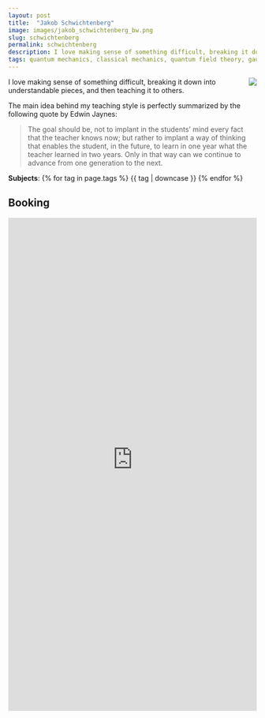 ```yaml
---
layout: post
title:  "Jakob Schwichtenberg"
image: images/jakob_schwichtenberg_bw.png
slug: schwichtenberg
permalink: schwichtenberg
description: I love making sense of something difficult, breaking it down into understandable pieces, and then teaching it to others.
tags: quantum mechanics, classical mechanics, quantum field theory, gauge theories
---
```


<div style="float: right;margin-left:20px;max-width:400px;">
<img src="{{ page.image }}"  >
</div>

I love making sense of something difficult, breaking it down into understandable pieces, and then teaching it to others.

The main idea behind my teaching style is perfectly summarized by the following quote by Edwin Jaynes:

>The goal should be, not to implant in the students’ mind every fact that the teacher knows now; but rather to implant a way of thinking that enables the student, in the future, to learn in one year what the teacher learned in two years. Only in that way can we continue to advance from one generation to the next.

**Subjects**: {% for tag in page.tags %} {{ tag | downcase }}	{% endfor %}

## Booking

<iframe src="https://jakob-schwichtenberg.youcanbook.me/?noframe=true&skipHeaderFooter=true" id="ycbmiframejakob-schwichtenberg" style="width:100%;height:1000px;border:0px;background-color:transparent;" frameborder="0" allowtransparency="true"></iframe><script>window.addEventListener && window.addEventListener("message", function(event){if (event.origin === "https://jakob-schwichtenberg.youcanbook.me"){document.getElementById("ycbmiframejakob-schwichtenberg").style.height = event.data + "px";}}, false);</script>
